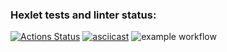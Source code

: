 ### Hexlet tests and linter status:
[![Actions Status](https://github.com/proydemte/java-project-lvl2/workflows/hexlet-check/badge.svg)](https://github.com/proydemte/java-project-lvl2/actions)
[![asciicast](https://asciinema.org/a/RiMsU0IcrhYeEbzgclYfJsNu6.svg)](https://asciinema.org/a/RiMsU0IcrhYeEbzgclYfJsNu6)
![example workflow](https://github.com/proydemte/java-project-lvl2/actions/workflows/github_actions.yml/badge.svg)